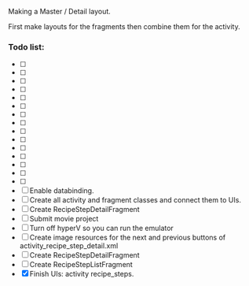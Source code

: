 Making a Master / Detail layout. 

First make layouts for the fragments then combine them for the activity. 


### Todo list:

- [ ]
- [ ]
- [ ]
- [ ]
- [ ]
- [ ]
- [ ]
- [ ]
- [ ]
- [ ]
- [ ]
- [ ]
- [ ]
- [ ]
- [ ]
- [ ] Enable databinding.
- [ ] Create all activity and fragment classes and connect them to UIs. 
- [ ] Create RecipeStepDetailFragment
- [ ] Submit movie project
- [ ] Turn off hyperV so you can run the emulator
- [ ] Create image resources for the next and previous buttons of activity_recipe_step_detail.xml
- [ ] Create RecipeStepDetailFragment
- [ ] Create RecipeStepListFragment
- [x] Finish UIs: activity recipe_steps.
